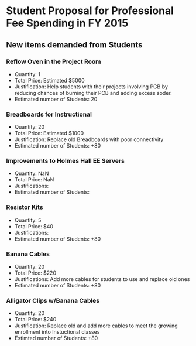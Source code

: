 # Student Proposal for Professional Fee Spending in FY 2015

## New items demanded from Students

### Reflow Oven in the Project Room

* Quantity: 1
* Total Price: Estimated $5000
* Justification: Help students with their projects involving PCB by reducing chances of burning their PCB and adding excess soder.
* Estimated number of Students: 20

### Breadboards for Instructional

* Quantity: 20
* Total Price: Estimated $1000
* Justification: Replace old Breadboards with poor connectivity 
* Estimated number of Students: +80
	
### Improvements to Holmes Hall EE Servers

* Quantity: NaN
* Total Price: NaN
* Justifications:
* Estimated number of Students:

### Resistor Kits
	
* Quantity: 5
* Total Price: $40
* Justifications: 
* Estimated number of Students: +80

### Banana Cables
	
* Quantity: 20
* Total Price: $220
* Justifications: Add more cables for students to use and replace old ones
* Estimated number of Students: +80

### Alligator Clips w/Banana Cables 
	
* Quantity: 20
* Total Price: $240
* Justification: Replace old and add more cables to meet the growing enrollment into Instuctional classes
* Estimted number of Students: +80
